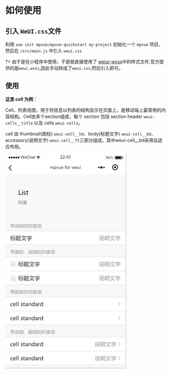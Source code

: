 # 如何使用

## 引入 `WeUI.css`文件
利用 `vue init mpvue/mpvue-quickstart my-project` 初始化一个 `mpvue` 项目，然后在 `/src/main.js` 中引入 `weui.css`

?> 由于是在小程序中使用，于是就直接使用了 [weiui-wxss](https://github.com/Tencent/weui-wxss/)中的样式文件,官方提供的是`weui.wxss`,因此手动转成了`weui.css`,然后引入即可。

## 使用

**这里 cell 为例**：

Cell，列表视图，用于将信息以列表的结构显示在页面上，是移动端上最常用的内容结构。Cell由多个section组成，每个 section 包括 section header `weui-cells__title` 以及 cells `weui-cells`。

cell 由 thumbnail(图标) `weui-cell__hd`、body(标题文字) `weui-cell__bd`、accessory(说明文字) `weui-cell__ft`三部分组成，其中weui-cell__bd采用自适应布局。

![list](_img/list01.png)